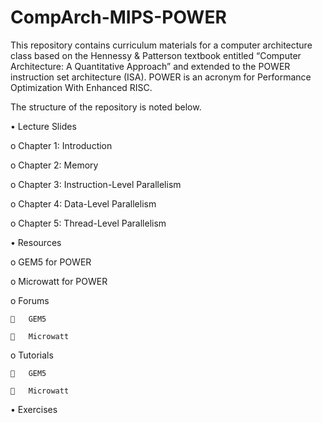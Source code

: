 # CompArch-MIPS-POWER

This repository contains curriculum materials for a computer architecture class based on the Hennessy & Patterson textbook entitled “Computer Architecture: A Quantitative Approach” and extended to the POWER instruction set architecture (ISA). POWER is an acronym for Performance Optimization With Enhanced RISC.

The structure of the repository is noted below.

•	Lecture Slides
  
  o	Chapter 1: Introduction
  
  o	Chapter 2: Memory 
  
  o	Chapter 3: Instruction-Level Parallelism
  
  o	Chapter 4: Data-Level Parallelism 
  
  o	Chapter 5: Thread-Level Parallelism

•	Resources

  o	GEM5 for POWER
  
  o	Microwatt for POWER
  
  o	Forums
  
    	GEM5
    
    	Microwatt
    
o	Tutorials

    	GEM5
    
    	Microwatt
    
•	Exercises

